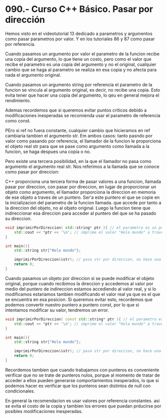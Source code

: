 090.- Curso C++ Básico. Pasar por dirección
===

Hemos visto en el videotutorial 13 dedicado a parametros y argumentos como pasar parametros por valor. Y en los tutoriales 86 y 87 como pasar por referencia.

Cuando pasamos un argumento por valor el parametro de la funcion recibe una copia del argumento, lo que tiene un costo, pero como el valor que recibe el parametro es una copia del argumento y no el original, cualquier cambio que se haga al parametro se realiza en esa copia y no afecta para nada el argumento original.

Cuando pasamos un argumento string por referencia el parametro de la funcion se vincula al argumento original, es decir, no recibe una copia. Esto evita tener que hacer una copia del argumento, lo qeu en general mejora el rendimiento.

Ademas recordemos que si queremos evitar puntos criticos debido a modificaciones inesperadas se recomienda usar el parametro de referencia como const. 

PEro si ref no fuera constante, cualquier cambio que hicieramos en ref cambiaria tambien el argumento str. Em ambos casos: tanto pasndo por valor como pasando por referencia, el llamador de la funcion le proporciona el objeto real str para que se pase como argumento como llamada a la funcion, se haga despues una copia o no.

Pero existe una tercera posibilidad, en la que el llamador no pasa como argumento el argumento real str. 
Nos referimos a la llamada que se conoce como pasar por direccion:

C++ proporciona una tercera forma de pasar valores a una funcion, llamada pasar por direccion, con pasar por direccion, en lugar de proporcionar un objeto como argumento, el llamador proporciona la direccion en memoria de ese objeto a traves de un puntero. Ser'a este puntero el que se copie en la inicializacion del parametro de la funcion llamada. que accede por tanto a la direccion del objeto, no al objeto original. Luego la funcion tiene que indireccionar esa direccion para acceder al puntero del que se ha pasado su direccion.

```cpp
void imprimirPorDireccion( std::string* ptr ){ // el parametro es un puntero que contiene la direccion de str.
	std::cout << *ptr << '\n'; // imprime el valor "Hola mundo" a traves del puntero de indireccion.
}

int main(){
	std::string str{"Hola mundo"};

	imprimirPorDireccion(&str); // pasa str por direccion, no hace una copia
	return 0;
}
```

Cuando pasamos un objeto por direccion si se puede modificar el objeto original, porque cuando recibimos la direccion y accedemos al valor por medio del puntero de indireccion estamos accediendo al valor real, y si lo  modificamos estariamos tambien modificando el valor real ya que es el que se encuentra en esa posicion. Si queremos evitar esto, recordemos que podemos convertir nuestro puntero a puntero const, por lo que si intentamos modificar su valor, tendremos un error.

```cpp
void imprimirPorDireccion( const std::string* ptr ){ // el parametro es un puntero que contiene la direccion de str.
	std::cout << *ptr << '\n'; // imprime el valor "Hola mundo" a traves del puntero de indireccion.
}

int main(){
	std::string str{"Hola mundo"};

	imprimirPorDireccion(&str); // pasa str por direccion, no hace una copia
	return 0;
}
```

Recordemos tambien que cuando trabajamos con punteros es conveniente verificar que no se trate de punteros nulos, porque al momento de tratar de acceder a ellos pueden generarse comportamientos inesperados, lo que si podemos hacer es verificar que los punteros sean distintos de null con condicionales.

En general la recomendacion es usar valores por referencia constantes. asi se evita el costo de la copia y tambien los errores que puedan prducirse por posibles modificaciones inesperadas.